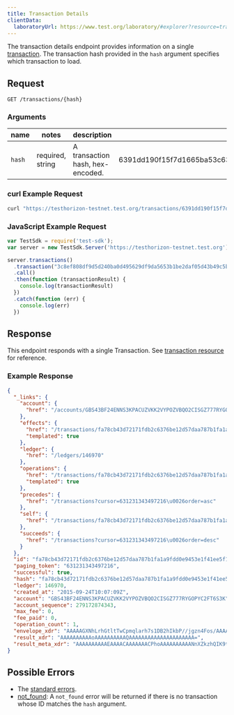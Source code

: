 ```yaml
---
title: Transaction Details
clientData:
  laboratoryUrl: https://www.test.org/laboratory/#explorer?resource=transactions&endpoint=single
---
```


The transaction details endpoint provides information on a single [transaction](../resources/transaction.md). The transaction hash provided in the `hash` argument specifies which transaction to load.

## Request

```
GET /transactions/{hash}
```

### Arguments

|  name  |  notes  | description | example |
| ------ | ------- | ----------- | ------- |
| `hash` | required, string | A transaction hash, hex-encoded. | 6391dd190f15f7d1665ba53c63842e368f485651a53d8d852ed442a446d1c69a |

### curl Example Request

```sh
curl "https://testhorizon-testnet.test.org/transactions/6391dd190f15f7d1665ba53c63842e368f485651a53d8d852ed442a446d1c69a"
```

### JavaScript Example Request

```js
var TestSdk = require('test-sdk');
var server = new TestSdk.Server('https://testhorizon-testnet.test.org');

server.transactions()
  .transaction("3c8ef808df9d5d240ba0d495629df9da5653b1be2daf05d43b49c5bcbfe099bd")
  .call()
  .then(function (transactionResult) {
    console.log(transactionResult)
  })
  .catch(function (err) {
    console.log(err)
  })
```

## Response

This endpoint responds with a single Transaction.  See [transaction resource](../resources/transaction.md) for reference.

### Example Response

```json
{
  "_links": {
    "account": {
      "href": "/accounts/GBS43BF24ENNS3KPACUZVKK2VYPOZVBQO2CISGZ777RYGOPYC2FT6S3K"
    },
    "effects": {
      "href": "/transactions/fa78cb43d72171fdb2c6376be12d57daa787b1fa1a9fdd0e9453e1f41ee5f15a/effects{?cursor,limit,order}",
      "templated": true
    },
    "ledger": {
      "href": "/ledgers/146970"
    },
    "operations": {
      "href": "/transactions/fa78cb43d72171fdb2c6376be12d57daa787b1fa1a9fdd0e9453e1f41ee5f15a/operations{?cursor,limit,order}",
      "templated": true
    },
    "precedes": {
      "href": "/transactions?cursor=631231343497216\u0026order=asc"
    },
    "self": {
      "href": "/transactions/fa78cb43d72171fdb2c6376be12d57daa787b1fa1a9fdd0e9453e1f41ee5f15a"
    },
    "succeeds": {
      "href": "/transactions?cursor=631231343497216\u0026order=desc"
    }
  },
  "id": "fa78cb43d72171fdb2c6376be12d57daa787b1fa1a9fdd0e9453e1f41ee5f15a",
  "paging_token": "631231343497216",
  "successful": true,
  "hash": "fa78cb43d72171fdb2c6376be12d57daa787b1fa1a9fdd0e9453e1f41ee5f15a",
  "ledger": 146970,
  "created_at": "2015-09-24T10:07:09Z",
  "account": "GBS43BF24ENNS3KPACUZVKK2VYPOZVBQO2CISGZ777RYGOPYC2FT6S3K",
  "account_sequence": 279172874343,
  "max_fee": 0,
  "fee_paid": 0,
  "operation_count": 1,
  "envelope_xdr": "AAAAAGXNhLrhGtltTwCpmqlarh7s1DB2hIkbP//jgzn4Fos/AAAACgAAAEEAAABnAAAAAAAAAAAAAAABAAAAAAAAAAAAAAAA2ddmTOFAgr21Crs2RXRGLhiAKxicZb/IERyEZL/Y2kUAAAAXSHboAAAAAAAAAAAB+BaLPwAAAECDEEZmzbgBr5fc3mfJsCjWPDtL6H8/vf16me121CC09ONyWJZnw0PUvp4qusmRwC6ZKfLDdk8F3Rq41s+yOgQD",
  "result_xdr": "AAAAAAAAAAoAAAAAAAAAAQAAAAAAAAAAAAAAAAAAAAA=",
  "result_meta_xdr": "AAAAAAAAAAEAAAACAAAAAAACPhoAAAAAAAAAANnXZkzhQIK9tQq7NkV0Ri4YgCsYnGW/yBEchGS/2NpFAAAAF0h26AAAAj4aAAAAAAAAAAAAAAAAAAAAAAAAAAABAAAAAAAAAAAAAAAAAAAAAAAAAQACPhoAAAAAAAAAAGXNhLrhGtltTwCpmqlarh7s1DB2hIkbP//jgzn4Fos/AABT8kS2c/oAAABBAAAAZwAAAAAAAAAAAAAAAAAAAAABAAAAAAAAAAAAAAAAAAAA"
}
```

## Possible Errors

- The [standard errors](../errors.md#Standard-Errors).
- [not_found](../errors/not-found.md): A `not_found` error will be returned if there is no transaction whose ID matches the `hash` argument.
